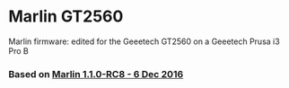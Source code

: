 # Marlin GT2560
Marlin firmware: edited for the Geeetech GT2560 on a Geeetech Prusa i3 Pro B

### Based on [Marlin 1.1.0-RC8 - 6 Dec 2016](https://github.com/MarlinFirmware/Marlin)
